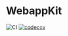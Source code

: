 # WebappKit

![CI](https://github.com/querycap/webappkit/workflows/CI/badge.svg)
[![codecov](https://codecov.io/gh/querycap/webappkit/branch/master/graph/badge.svg)](https://codecov.io/gh/querycap/devkit)
